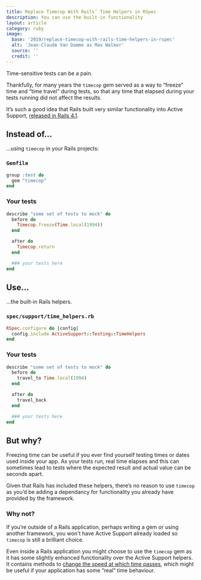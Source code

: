 ```yaml
---
title: Replace Timecop With Rails’ Time Helpers in RSpec
description: You can use the built-in functionality
layout: article
category: ruby
image:
  base: '2019/replace-timecop-with-rails-time-helpers-in-rspec'
  alt: 'Jean-Claude Van Damme as Max Walker'
  source: ''
  credit: ''
---
```


Time-sensitive tests can be a pain.

Thankfully, for many years the `timecop` gem served as a way to “freeze” time and “time travel” during tests, so that any time that elapsed during your tests running did not affect the results.

It’s such a good idea that Rails built very similar functionality into Active Support, [released in Rails 4.1](https://guides.rubyonrails.org/v5.0/4_1_release_notes.html#active-support-notable-changes).


## Instead of…

…using `timecop` in your Rails projects:

### `Gemfile`

```ruby
group :test do
  gem "timecop"
end
```

### Your tests

```ruby
describe "some set of tests to mock" do
  before do
    Timecop.freeze(Time.local(1994))
  end

  after do
    Timecop.return
  end

  ### your tests here
end
```


## Use…

…the built-in Rails helpers.

### `spec/support/time_helpers.rb`

```ruby
RSpec.configure do |config|
  config.include ActiveSupport::Testing::TimeHelpers
end
```

### Your tests

```ruby
describe "some set of tests to mock" do
  before do
    travel_to Time.local(1994)
  end

  after do
    travel_back
  end

  ### your tests here
end
```


## But why?

Freezing time can be useful if you ever find yourself testing times or dates used inside your app. As your tests run, real time elapses and this can sometimes lead to tests where the expected result and actual value can be seconds apart.

Given that Rails has included these helpers, there’s no reason to use `timecop` as you’d be adding a dependancy for functionality you already have provided by the framework.


### Why not?

If you’re outside of a Rails application, perhaps writing a gem or using another framework, you won't have Active Support already loaded so `timecop` is still a brilliant choice.

Even inside a Rails application you might choose to use the `timecop` gem as it has some slightly enhanced functionality over the Active Support helpers. It contains methods to [change the speed at which time passes](https://github.com/travisjeffery/timecop#timecopscale), which might be useful if your application has some “real” time behaviour.
